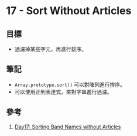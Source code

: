 # 17 - Sort Without Articles

## 目標

- 過濾掉某些字元，再進行排序。

## 筆記

- `Array.prototype.sort()` 可以對陣列進行排序。
- 可以使用正則表達式，來對字串進行過濾。
  
## 參考

1. [Day17: Sorting Band Names without Articles](https://pjchender.dev/js30/js30-day17/)
